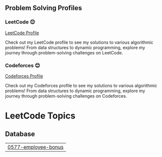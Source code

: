 ## Problem Solving Profiles

### LeetCode 😊
[LeetCode Profile](https://leetcode.com/u/cu2022Kogo/)
  
Check out my LeetCode profile to see my solutions to various algorithmic problems! From data structures to dynamic programming, explore my journey through problem-solving challenges on LeetCode.

### Codeforces 😊
[Codeforces Profile](https://codeforces.com/profile/saba.koguashvili)
  
Check out my Codeforces profile to see my solutions to various algorithmic problems! From data structures to dynamic programming, explore my journey through problem-solving challenges on Codeforces.

<!---LeetCode Topics Start-->
# LeetCode Topics
## Database
|  |
| ------- |
| [0577-employee-bonus](https://github.com/Kogo1616/ProblemSolving/tree/master/0577-employee-bonus) |
<!---LeetCode Topics End-->